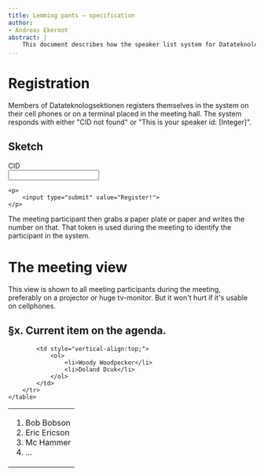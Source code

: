 ```yaml
---
title: Lemming pants – specification
author:
- Andreas Ekeroot
abstract: |
    This document describes how the speaker list system for Datateknologsektionen should work.
...
```


# Registration

Members of Datateknologsektionen registers themselves in the system on their cell phones or on a terminal placed in the meeting hall. The system responds with either "CID not found" or "This is your speaker id: \[Integer\]".

## Sketch

<div class="example">
    <p>
        <label>CID
            <br><input type="text" />
        </label>
    </p>

    <p>
        <input type="submit" value="Register!">
    </p>
</div>

The meeting participant then grabs a paper plate or paper and writes the number on that. That token is used during the meeting to identify the participant in the system.

# The meeting view

This view is shown to all meeting participants during the meeting, preferably on a projector or huge tv-monitor. But it won't hurt if it's usable on cellphones.

<div class="example">
    <h2>§x. Current item on the agenda.</h2>
    <table>
        <tr>
            <td style="vertical-align:top;">
                <ol>
                    <li>Bob Bobson</li>
                    <li>Eric Ericson</li>
                    <li>Mc Hammer</li>
                    <li>...</li>
                </ol>
            </td>

            <td style="vertical-align:top;">
                <ol>
                    <li>Woody Woodpecker</li>
                    <li>Doland Dcuk</li>
                </ol>
            </td>
        </tr>
    </table>
</div>

